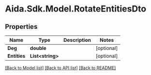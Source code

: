 # Aida.Sdk.Model.RotateEntitiesDto

## Properties

Name | Type | Description | Notes
------------ | ------------- | ------------- | -------------
**Deg** | **double** |  | [optional] 
**Entities** | **List&lt;string&gt;** |  | [optional] 

[[Back to Model list]](../README.md#documentation-for-models) [[Back to API list]](../README.md#documentation-for-api-endpoints) [[Back to README]](../README.md)

